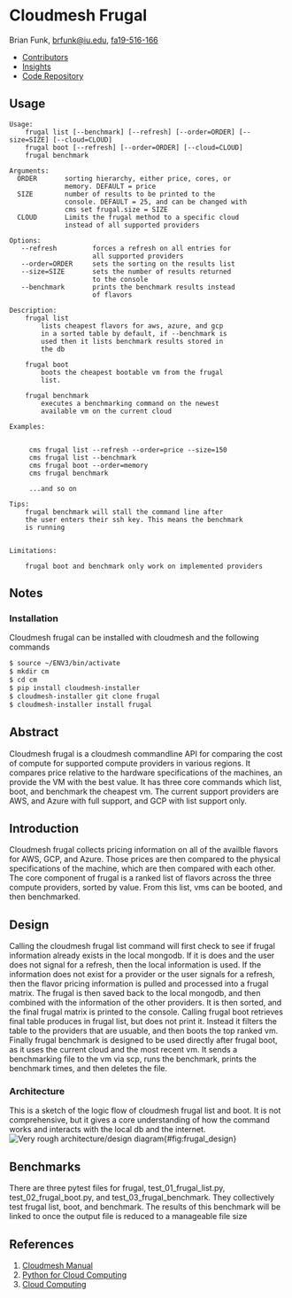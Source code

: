 # Cloudmesh Frugal

Brian Funk, brfunk@iu.edu, [fa19-516-166](https://github.com/cloudmesh-community/fa19-516-166)

* [Contributors](https://github.com/cloudmesh-community/fa19-516-166/graphs/contributors)
* [Insights](https://github.com/cloudmesh-community/fa19-516-166/pulse)
* [Code Repository](https://github.com/cloudmesh/cloudmesh-frugal)

## Usage

```
Usage:
    frugal list [--benchmark] [--refresh] [--order=ORDER] [--size=SIZE] [--cloud=CLOUD]
    frugal boot [--refresh] [--order=ORDER] [--cloud=CLOUD]
    frugal benchmark

Arguments:
  ORDER       sorting hierarchy, either price, cores, or
              memory. DEFAULT = price
  SIZE        number of results to be printed to the
              console. DEFAULT = 25, and can be changed with
              cms set frugal.size = SIZE
  CLOUD       Limits the frugal method to a specific cloud
              instead of all supported providers

Options:
   --refresh         forces a refresh on all entries for
                     all supported providers
   --order=ORDER     sets the sorting on the results list
   --size=SIZE       sets the number of results returned
                     to the console
   --benchmark       prints the benchmark results instead
                     of flavors

Description:
    frugal list
        lists cheapest flavors for aws, azure, and gcp
        in a sorted table by default, if --benchmark is
        used then it lists benchmark results stored in
        the db

    frugal boot
        boots the cheapest bootable vm from the frugal
        list.

    frugal benchmark
        executes a benchmarking command on the newest
        available vm on the current cloud

Examples:


     cms frugal list --refresh --order=price --size=150
     cms frugal list --benchmark
     cms frugal boot --order=memory
     cms frugal benchmark

     ...and so on

Tips:
    frugal benchmark will stall the command line after
    the user enters their ssh key. This means the benchmark
    is running


Limitations:

    frugal boot and benchmark only work on implemented providers
```
     
## Notes

### Installation

Cloudmesh frugal can be installed with cloudmesh and the following commands

```bash
$ source ~/ENV3/bin/activate
$ mkdir cm
$ cd cm
$ pip install cloudmesh-installer
$ cloudmesh-installer git clone frugal
$ cloudmesh-installer install frugal
```

## Abstract

Cloudmesh frugal is a cloudmesh commandline API for comparing the cost
of compute for supported compute providers in various regions. It
compares price relative to the hardware specifications of the machines,
an provide the VM with the best value. It has three core commands which
list, boot, and benchmark the cheapest vm. The current support providers
are AWS, and Azure with full support, and GCP with list support only.


## Introduction

Cloudmesh frugal collects pricing information on all of the availble
flavors for AWS, GCP, and Azure. Those prices are then compared to the
physical specifications of the machine, which are then compared with
each other. The core component of frugal is a ranked list of flavors
across the three compute providers, sorted by value. From this list, vms
can be booted, and then benchmarked.


## Design

Calling the cloudmesh frugal list command will first check to see if
frugal information already exists in the local mongodb. If it is does
and the user does not signal for a refresh, then the local information
is used. If the information does not exist for a provider or the user
signals for a refresh, then the flavor pricing information is pulled and
processed into a frugal matrix. The frugal is then saved back to the
local mongodb, and then combined with the information of the other
providers. It is then sorted, and the final frugal matrix is printed to
the console. Calling frugal boot retrieves final table produces in
frugal list, but does not print it. Instead it filters the table to the
providers that are usuable, and then boots the top ranked vm. Finally
frugal benchmark is designed to be used directly after frugal boot, as
it uses the current cloud and the most recent vm. It sends a
benchmarking file to the vm via scp, runs the benchmark, prints the
benchmark times, and then deletes the file.

### Architecture

This is a sketch of the logic flow of cloudmesh frugal list and boot. It
is not comprehensive, but it gives a core understanding of how the
command works and interacts with the local db and the internet. ![Very
rough architecture/design
diagram](images/frugal_design.png){#fig:frugal_design}


## Benchmarks

There are three pytest files for frugal, test_01_frugal_list.py,
test_02_frugal_boot.py, and test_03_frugal_benchmark. They
collectively test frugal list, boot, and benchmark. The results of this
benchmark will be linked to once the output file is reduced to a
manageable file size

## References

1. [Cloudmesh Manual](https://cloudmesh.github.io/cloudmesh-manual/index.html)
1. [Python for Cloud Computing](https://laszewski.github.io/book/python/)
1. [Cloud Computing](https://laszewski.github.io/book/cloud/)
